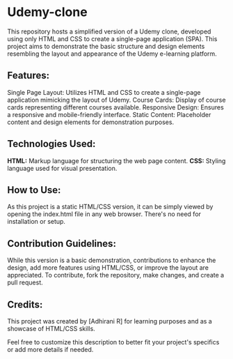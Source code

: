 # Udemy-clone

This repository hosts a simplified version of a Udemy clone, developed using only HTML and CSS to create a single-page application (SPA). This project aims to demonstrate the basic structure and design elements resembling the layout and appearance of the Udemy e-learning platform.

## Features:

Single Page Layout: Utilizes HTML and CSS to create a single-page application mimicking the layout of Udemy.
Course Cards: Display of course cards representing different courses available.
Responsive Design: Ensures a responsive and mobile-friendly interface.
Static Content: Placeholder content and design elements for demonstration purposes.

## Technologies Used:

**HTML:** Markup language for structuring the web page content.
**CSS:** Styling language used for visual presentation.

## How to Use:
As this project is a static HTML/CSS version, it can be simply viewed by opening the index.html file in any web browser. There's no need for installation or setup.

## Contribution Guidelines:
While this version is a basic demonstration, contributions to enhance the design, add more features using HTML/CSS, or improve the layout are appreciated. To contribute, fork the repository, make changes, and create a pull request.

## Credits:
This project was created by [Adhirani R] for learning purposes and as a showcase of HTML/CSS skills.

Feel free to customize this description to better fit your project's specifics or add more details if needed.







